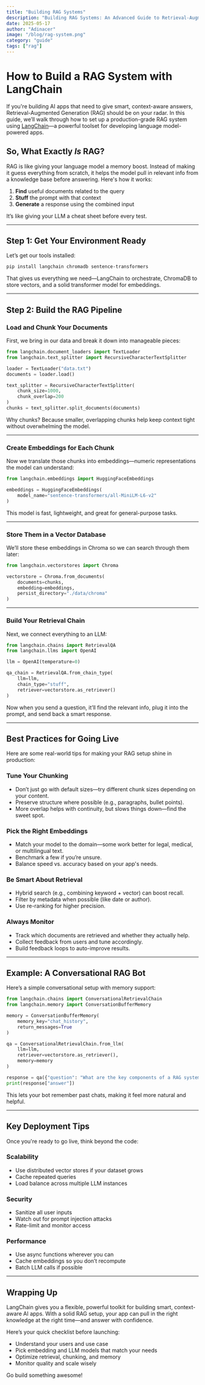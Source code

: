 ```yaml
---
title: "Building RAG Systems"
description: "Building RAG Systems: An Advanced Guide to Retrieval-Augmented Generation"
date: 2025-05-17
author: "Adinacer"
image: "/blog/rag-system.png"
category: "guide"
tags: ["rag"]
---
```


# How to Build a RAG System with LangChain

If you're building AI apps that need to give smart, context-aware answers, Retrieval-Augmented Generation (RAG) should be on your radar. In this guide, we’ll walk through how to set up a production-grade RAG system using [LangChain](https://github.com/hwchase17/langchain)—a powerful toolset for developing language model-powered apps.

## So, What Exactly *Is* RAG?

RAG is like giving your language model a memory boost. Instead of making it guess everything from scratch, it helps the model pull in relevant info from a knowledge base before answering. Here's how it works:

1. **Find** useful documents related to the query  
2. **Stuff** the prompt with that context  
3. **Generate** a response using the combined input  

It’s like giving your LLM a cheat sheet before every test.

---

## Step 1: Get Your Environment Ready

Let’s get our tools installed:

```bash
pip install langchain chromadb sentence-transformers
```

That gives us everything we need—LangChain to orchestrate, ChromaDB to store vectors, and a solid transformer model for embeddings.

---

## Step 2: Build the RAG Pipeline

### Load and Chunk Your Documents

First, we bring in our data and break it down into manageable pieces:

```python
from langchain.document_loaders import TextLoader
from langchain.text_splitter import RecursiveCharacterTextSplitter

loader = TextLoader("data.txt")
documents = loader.load()

text_splitter = RecursiveCharacterTextSplitter(
    chunk_size=1000,
    chunk_overlap=200
)
chunks = text_splitter.split_documents(documents)
```

Why chunks? Because smaller, overlapping chunks help keep context tight without overwhelming the model.

---

### Create Embeddings for Each Chunk

Now we translate those chunks into embeddings—numeric representations the model can understand:

```python
from langchain.embeddings import HuggingFaceEmbeddings

embeddings = HuggingFaceEmbeddings(
    model_name="sentence-transformers/all-MiniLM-L6-v2"
)
```

This model is fast, lightweight, and great for general-purpose tasks.

---

### Store Them in a Vector Database

We’ll store these embeddings in Chroma so we can search through them later:

```python
from langchain.vectorstores import Chroma

vectorstore = Chroma.from_documents(
    documents=chunks,
    embedding=embeddings,
    persist_directory="./data/chroma"
)
```

---

### Build Your Retrieval Chain

Next, we connect everything to an LLM:

```python
from langchain.chains import RetrievalQA
from langchain.llms import OpenAI

llm = OpenAI(temperature=0)

qa_chain = RetrievalQA.from_chain_type(
    llm=llm,
    chain_type="stuff",
    retriever=vectorstore.as_retriever()
)
```

Now when you send a question, it’ll find the relevant info, plug it into the prompt, and send back a smart response.

---

## Best Practices for Going Live

Here are some real-world tips for making your RAG setup shine in production:

### Tune Your Chunking

- Don’t just go with default sizes—try different chunk sizes depending on your content.  
- Preserve structure where possible (e.g., paragraphs, bullet points).  
- More overlap helps with continuity, but slows things down—find the sweet spot.

### Pick the Right Embeddings

- Match your model to the domain—some work better for legal, medical, or multilingual text.  
- Benchmark a few if you’re unsure.  
- Balance speed vs. accuracy based on your app's needs.

### Be Smart About Retrieval

- Hybrid search (e.g., combining keyword + vector) can boost recall.  
- Filter by metadata when possible (like date or author).  
- Use re-ranking for higher precision.

### Always Monitor

- Track which documents are retrieved and whether they actually help.  
- Collect feedback from users and tune accordingly.  
- Build feedback loops to auto-improve results.

---

## Example: A Conversational RAG Bot

Here’s a simple conversational setup with memory support:

```python
from langchain.chains import ConversationalRetrievalChain
from langchain.memory import ConversationBufferMemory

memory = ConversationBufferMemory(
    memory_key="chat_history",
    return_messages=True
)

qa = ConversationalRetrievalChain.from_llm(
    llm=llm,
    retriever=vectorstore.as_retriever(),
    memory=memory
)

response = qa({"question": "What are the key components of a RAG system?"})
print(response["answer"])
```

This lets your bot remember past chats, making it feel more natural and helpful.

---

## Key Deployment Tips

Once you're ready to go live, think beyond the code:

### Scalability

- Use distributed vector stores if your dataset grows  
- Cache repeated queries  
- Load balance across multiple LLM instances

### Security

- Sanitize all user inputs  
- Watch out for prompt injection attacks  
- Rate-limit and monitor access

### Performance

- Use async functions wherever you can  
- Cache embeddings so you don’t recompute  
- Batch LLM calls if possible

---

## Wrapping Up

LangChain gives you a flexible, powerful toolkit for building smart, context-aware AI apps. With a solid RAG setup, your app can pull in the right knowledge at the right time—and answer with confidence.

Here’s your quick checklist before launching:

- Understand your users and use case  
- Pick embedding and LLM models that match your needs  
- Optimize retrieval, chunking, and memory  
- Monitor quality and scale wisely

Go build something awesome!